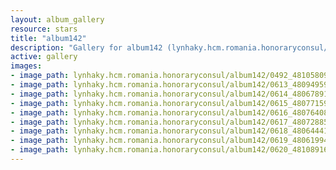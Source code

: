 ```yaml
---
layout: album_gallery
resource: stars
title: "album142"
description: "Gallery for album142 (lynhaky.hcm.romania.honoraryconsul/album142)"
active: gallery
images:
- image_path: lynhaky.hcm.romania.honoraryconsul/album142/0492_481058099_1172302110920414_1594438024424571529_n.jpg
- image_path: lynhaky.hcm.romania.honoraryconsul/album142/0613_480949594_1172299500920675_1748945042600330329_n.jpg
- image_path: lynhaky.hcm.romania.honoraryconsul/album142/0614_480678911_1172299370920688_2615354137135617279_n.jpg
- image_path: lynhaky.hcm.romania.honoraryconsul/album142/0615_480771594_1172299484254010_8058868832425582103_n.jpg
- image_path: lynhaky.hcm.romania.honoraryconsul/album142/0616_480764084_1172299400920685_5186626940332724960_n.jpg
- image_path: lynhaky.hcm.romania.honoraryconsul/album142/0617_480728853_1172299410920684_8419615517331492751_n.jpg
- image_path: lynhaky.hcm.romania.honoraryconsul/album142/0618_480644416_1172299367587355_2925316731660678186_n.jpg
- image_path: lynhaky.hcm.romania.honoraryconsul/album142/0619_480619948_1172299380920687_8422114170706131148_n.jpg
- image_path: lynhaky.hcm.romania.honoraryconsul/album142/0620_481089164_1172299510920674_2410156431270923621_n.jpg
---
```


